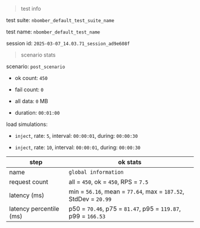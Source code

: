 > test info



test suite: `nbomber_default_test_suite_name`

test name: `nbomber_default_test_name`

session id: `2025-03-07_14.03.71_session_ad9e608f`

> scenario stats



scenario: `post_scenario`

  - ok count: `450`

  - fail count: `0`

  - all data: `0` MB

  - duration: `00:01:00`

load simulations:

  - `inject`, rate: `5`, interval: `00:00:01`, during: `00:00:30`

  - `inject`, rate: `10`, interval: `00:00:01`, during: `00:00:30`

|step|ok stats|
|---|---|
|name|`global information`|
|request count|all = `450`, ok = `450`, RPS = `7.5`|
|latency (ms)|min = `56.16`, mean = `77.64`, max = `187.52`, StdDev = `20.99`|
|latency percentile (ms)|p50 = `70.46`, p75 = `81.47`, p95 = `119.87`, p99 = `166.53`|




